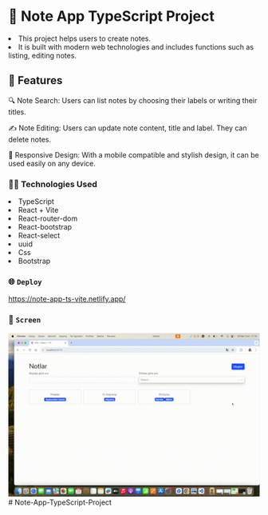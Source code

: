 # 📝 Note App TypeScript Project

<li>This project helps users to create notes.</li>
<li>It is built with modern web technologies and includes functions such as listing, editing notes.</li>

## 🚀 Features

🔍 Note Search: Users can list notes by choosing their labels or writing their titles.

✍️ Note Editing: Users can update note content, title and label. They can delete notes.

📱 Responsive Design: With a mobile compatible and stylish design, it can be used easily on any device.

### 👩‍💻 Technologies Used

<li>TypeScript</li>
<li>React + Vite</li>
<li>React-router-dom</li>
<li>React-bootstrap</li>
<li>React-select</li>
<li>uuid</li>
<li>Css</li>
<li>Bootstrap</li>

### 🌐 `Deploy`

https://note-app-ts-vite.netlify.app/

### 🎥 `Screen`

![](Note.gif)# Note-App-TypeScript-Project
